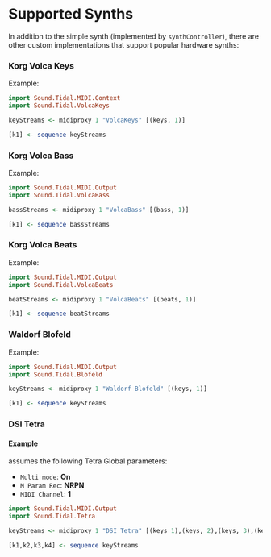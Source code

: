 # Supported Synths

In addition to the simple synth (implemented by `synthController`), there are
other custom implementations that support popular hardware synths:

### Korg Volca Keys

Example:
```haskell
import Sound.Tidal.MIDI.Context
import Sound.Tidal.VolcaKeys

keyStreams <- midiproxy 1 "VolcaKeys" [(keys, 1)]

[k1] <- sequence keyStreams
```

### Korg Volca Bass

Example:
```haskell
import Sound.Tidal.MIDI.Output
import Sound.Tidal.VolcaBass

bassStreams <- midiproxy 1 "VolcaBass" [(bass, 1)]

[k1] <- sequence bassStreams
```


### Korg Volca Beats

Example:
```haskell
import Sound.Tidal.MIDI.Output
import Sound.Tidal.VolcaBeats

beatStreams <- midiproxy 1 "VolcaBeats" [(beats, 1)]

[k1] <- sequence beatStreams
```

### Waldorf Blofeld

Example:

```haskell
import Sound.Tidal.MIDI.Output
import Sound.Tidal.Blofeld

keyStreams <- midiproxy 1 "Waldorf Blofeld" [(keys, 1)]

[k1] <- sequence keyStreams
```

### DSI Tetra

#### Example

assumes the following Tetra Global parameters:

* `Multi mode`: __On__
* `M Param Rec`: __NRPN__
* `MIDI Channel`: __1__

```haskell
import Sound.Tidal.MIDI.Output
import Sound.Tidal.Tetra

keyStreams <- midiproxy 1 "DSI Tetra" [(keys 1),(keys, 2),(keys, 3),(keys, 4)]

[k1,k2,k3,k4] <- sequence keyStreams
```
